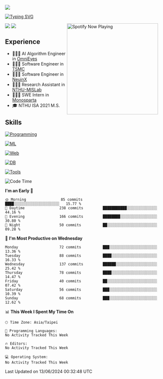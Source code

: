 ![](https://komarev.com/ghpvc/?username=peter0512lee&color=ff69b4)

[![Typing SVG](https://readme-typing-svg.herokuapp.com?color=F742BA&size=20&lines=Hi!+I'm+JYL)](https://git.io/typing-svg)

[<img src="https://spotify-now-playing.peter0512lee.vercel.app/api/spotify-playing" alt="Spotify Now Playing" width="300" align="right" />](https://open.spotify.com/user/21iyoswqgnkoe7peuesmqnhgy)

![](https://leetcard.jacoblin.cool/peter0512lee?theme=dark)
![](https://github-readme-activity-graph.vercel.app/graph?username=peter0512lee&theme=github)

## Experience
- 🧑🏻‍💻 AI Algorithm Engineer in [OmniEyes](https://www.theomnieyes.com/)
- 🧑🏻‍💻 Software Engineer in [TSMC](https://www.tsmc.com/)
- 🧑🏻‍💻 Software Engineer in [NeuinX](https://neuinx.com/)
- 🧑🏻‍💻 Research Assistant in [NTHU-MISLab](https://mislab.cs.nthu.edu.tw/)
- 🧑🏻‍💻 SWE Intern in [Monosparta](https://monosparta.org/)
- 🎓 NTHU ISA 2021 M.S.

## Skills
[![Programming](https://skillicons.dev/icons?i=py,kotlin,js)](https://skillicons.dev)

[![ML](https://skillicons.dev/icons?i=pytorch,opencv,sklearn)](https://skillicons.dev)

[![Web](https://skillicons.dev/icons?i=html,css,react,tailwind,nodejs,vite)](https://skillicons.dev)

[![DB](https://skillicons.dev/icons?i=firebase,sqlite,mysql,mongodb)](https://skillicons.dev)

[![Tools](https://skillicons.dev/icons?i=git,github,githubactions,vercel,docker,kubernetes,vscode,postman,anaconda,androidstudio)](https://skillicons.dev)

<!--
<table><tr><td valign="top" width="50%">

<img src="https://github-readme-stats-sigma-five.vercel.app/api?username=peter0512lee&hide_border=true&show_icons=true&locale=en&layout=compact&theme=dracula" align="left" style="width: 100%" />

</td><td valign="top" width="50%">

<img src="https://github-readme-stats-sigma-five.vercel.app/api/top-langs?username=peter0512lee&hide_border=true&show_icons=true&locale=en&layout=compact&theme=dracula" align="left" style="width: 100%" />

</td></tr></table>  
-->

<!--START_SECTION:waka-->
![Code Time](http://img.shields.io/badge/Code%20Time-1%2C103%20hrs%2026%20mins-blue)

**I'm an Early 🐤** 

```text
🌞 Morning                85 commits          ████░░░░░░░░░░░░░░░░░░░░░   15.77 % 
🌆 Daytime                238 commits         ███████████░░░░░░░░░░░░░░   44.16 % 
🌃 Evening                166 commits         ████████░░░░░░░░░░░░░░░░░   30.80 % 
🌙 Night                  50 commits          ██░░░░░░░░░░░░░░░░░░░░░░░   09.28 % 
```
📅 **I'm Most Productive on Wednesday** 

```text
Monday                   72 commits          ███░░░░░░░░░░░░░░░░░░░░░░   13.36 % 
Tuesday                  88 commits          ████░░░░░░░░░░░░░░░░░░░░░   16.33 % 
Wednesday                137 commits         ██████░░░░░░░░░░░░░░░░░░░   25.42 % 
Thursday                 78 commits          ████░░░░░░░░░░░░░░░░░░░░░   14.47 % 
Friday                   40 commits          ██░░░░░░░░░░░░░░░░░░░░░░░   07.42 % 
Saturday                 56 commits          ███░░░░░░░░░░░░░░░░░░░░░░   10.39 % 
Sunday                   68 commits          ███░░░░░░░░░░░░░░░░░░░░░░   12.62 % 
```


📊 **This Week I Spent My Time On** 

```text
🕑︎ Time Zone: Asia/Taipei

💬 Programming Languages: 
No Activity Tracked This Week

🔥 Editors: 
No Activity Tracked This Week

💻 Operating System: 
No Activity Tracked This Week
```


 Last Updated on 13/06/2024 00:32:48 UTC
<!--END_SECTION:waka-->


<!--
**peter0512lee/peter0512lee** is a ✨ _special_ ✨ repository because its `README.md` (this file) appears on your GitHub profile.

